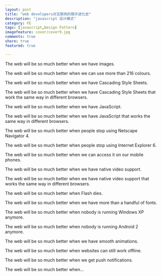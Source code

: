 ```yaml
---
layout: post
title: "web developers对互联网的期许进化史"
description: "javascript 设计模式"
category: FE
tags: [javascript,Design Pattern]
imagefeature: cover/cover9.jpg
comments: true
share: true
featured: true

---
```

The web will be so much better when we have images.

The web will be so much better when we can use more than 216 colours.

The web will be so much better when we have Cascading Style Sheets.

The web will be so much better when we have Cascading Style Sheets that work the same way in different browsers.

The web will be so much better when we have JavaScript.

The web will be so much better when we have JavaScript that works the same way in different browsers.

The web will be so much better when people stop using Netscape Navigator 4.

The web will be so much better when people stop using Internet Explorer 6.

The web will be so much better when we can access it on our mobile phones.

The web will be so much better when we have native video support.

The web will be so much better when we have native video support that works the same way in different browsers.

The web will be so much better when Flash dies.

The web will be so much better when we have more than a handful of fonts.

The web will be so much better when nobody is running Windows XP anymore.

The web will be so much better when nobody is running Android 2 anymore.

The web will be so much better when we have smooth animations.

The web will be so much better when websites can still work offline.

The web will be so much better when we get push notifications.

The web will be so much better when…